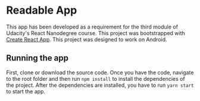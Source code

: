 # Readable App
This app has been developed as a requirement for the third module of Udacity's React Nanodegree course. This project was bootstrapped with [Create React App](https://github.com/facebookincubator/create-react-app). This project was designed to work on Android.

## Running the app
First, clone or download the source code. Once you have the code, navigate to the root folder and then run `npm install` to install the dependencies of the project. After the dependencies are installed, you have to run `yarn start` to start the app.
